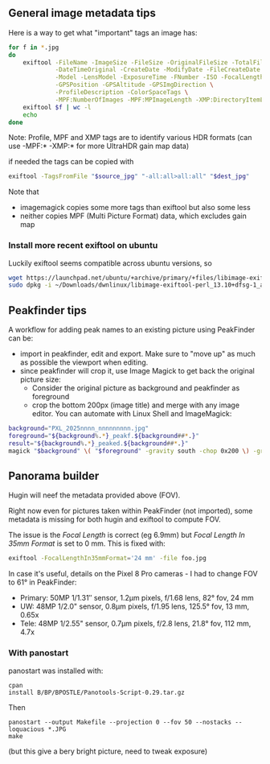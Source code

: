## General image metadata tips

Here is a way to get what "important" tags an image has:

```sh
for f in *.jpg
do
    exiftool -FileName -ImageSize -FileSize -OriginalFileSize -TotalFileSize\
             -DateTimeOriginal -CreateDate -ModifyDate -FileCreateDate -FileModifyDate \
             -Model -LensModel -ExposureTime -FNumber -ISO -FocalLength -Aperture -composite:FieldOfView -Orientation \
             -GPSPosition -GPSAltitude -GPSImgDirection \
             -ProfileDescription -ColorSpaceTags \
             -MPF:NumberOfImages -MPF:MPImageLength -XMP:DirectoryItemLength -XMP:HdrPlusMakernote -file "$f"
    exiftool $f | wc -l
    echo
done
```

Note: Profile, MPF and XMP tags are to identify various HDR formats (can use -MPF:* -XMP:* for more UltraHDR gain map data)

if needed the tags can be copied with

```sh
exiftool -TagsFromFile "$source_jpg" "-all:all>all:all" "$dest_jpg"
```

Note that 
* imagemagick copies some more tags than exiftool but also some less
* neither copies MPF (Multi Picture Format) data, which excludes gain map

### Install more recent exiftool on ubuntu

Luckily exiftool seems compatible across ubuntu versions, so

```sh
wget https://launchpad.net/ubuntu/+archive/primary/+files/libimage-exiftool-perl_13.10+dfsg-1_all.deb
sudo dpkg -i ~/Downloads/dwnlinux/libimage-exiftool-perl_13.10+dfsg-1_all.deb
```

## Peakfinder tips

A workflow for adding peak names to an  existing picture using PeakFinder can be:

* import in peakfinder, edit and export. Make sure to "move up" as much as possible the viewport when editing.
* since peakfinder will crop it, use Image Magick to get back the original picture size:
  * Consider the original picture as background and peakfinder as foreground
  * crop the bottom 200px (image title) and merge with any image editor. You can automate with Linux Shell and ImageMagick:


```sh
background="PXL_2025nnnn_nnnnnnnnn.jpg"
foreground="${background%.*}_peakf.${background##*.}"
result="${background%.*}_peaked.${background##*.}"
magick "$background" \( "$foreground" -gravity south -chop 0x200 \) -gravity north -composite "$result"
```

## Panorama builder

Hugin will neef the metadata provided above (FOV).

Right now even for pictures taken within PeakFinder (not imported), some metadata is missing for both hugin and exiftool to compute FOV.

The issue is the *Focal Length* is correct (eg 6.9mm) but *Focal Length In 35mm Format* is set to 0 mm.
This is fixed with:

```sh
exiftool -FocalLengthIn35mmFormat='24 mm' -file foo.jpg
```

In case it's useful, details on the Pixel 8 Pro cameras - I had to change FOV to 61° in PeakFinder:

* Primary: 50MP 1/1.31″ sensor, 1.2μm pixels, f/1.68 lens, 82° fov, 24 mm
* UW:      48MP 1/2.0"  sensor, 0.8µm pixels, f/1.95 lens, 125.5° fov, 13 mm, 0.65x
* Tele:    48MP 1/2.55" sensor, 0.7µm pixels, f/2.8  lens, 21.8° fov, 112 mm, 4.7x

### With panostart

panostart was installed with:

```
cpan
install B/BP/BPOSTLE/Panotools-Script-0.29.tar.gz
```

Then

```
panostart --output Makefile --projection 0 --fov 50 --nostacks --loquacious *.JPG
make
```

(but this give a bery bright picture, need to tweak exposure)
